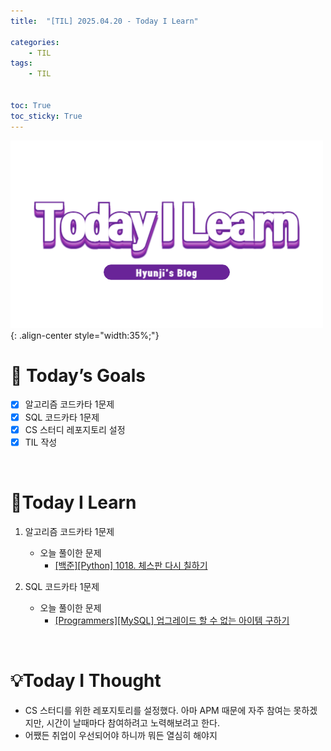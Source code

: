 ```yaml
---
title:  "[TIL] 2025.04.20 - Today I Learn" 

categories: 
    - TIL
tags: 
    - TIL


toc: True
toc_sticky: True
---
```


![TIL](/assets/images/TIL3.png){: .align-center style="width:35%;"}

# 🎯 Today’s Goals
- [x]  알고리즘 코드카타 1문제
- [x]  SQL 코드카타 1문제
- [x]  CS 스터디 레포지토리 설정
- [x]  TIL 작성

<br>

# 👀Today I Learn

1. 알고리즘 코드카타 1문제

   - 오늘 풀이한 문제
     - [[백준][Python] 1018. 체스판 다시 칠하기](https://hzi09.github.io/python_boj/python_1018/)

2. SQL 코드카타 1문제

   - 오늘 풀이한 문제
     - [[Programmers][MySQL] 업그레이드 할 수 없는 아이템 구하기](https://hzi09.github.io/mysql_programmers/pg_sql_273712/)

<br>

# 💡Today I Thought
- CS 스터디를 위한 레포지토리를 설정했다. 아마 APM 때문에 자주 참여는 못하겠지만, 시간이 날때마다 참여하려고 노력해보려고 한다.
- 어쨌든 취업이 우선되어야 하니까 뭐든 열심히 해야지